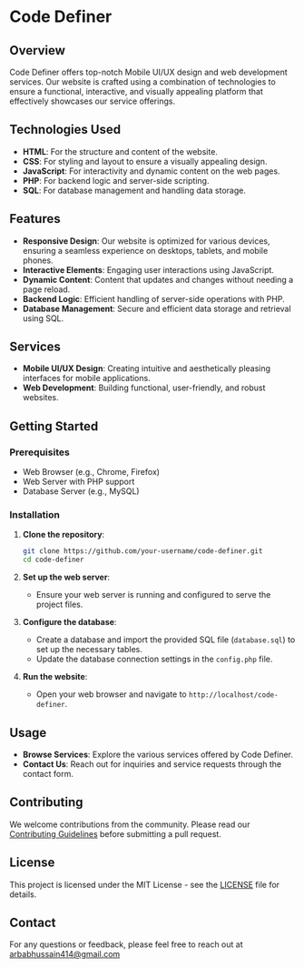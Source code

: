 # Code Definer

## Overview

Code Definer offers top-notch Mobile UI/UX design and web development services. Our website is crafted using a combination of technologies to ensure a functional, interactive, and visually appealing platform that effectively showcases our service offerings.

## Technologies Used

- **HTML**: For the structure and content of the website.
- **CSS**: For styling and layout to ensure a visually appealing design.
- **JavaScript**: For interactivity and dynamic content on the web pages.
- **PHP**: For backend logic and server-side scripting.
- **SQL**: For database management and handling data storage.

## Features

- **Responsive Design**: Our website is optimized for various devices, ensuring a seamless experience on desktops, tablets, and mobile phones.
- **Interactive Elements**: Engaging user interactions using JavaScript.
- **Dynamic Content**: Content that updates and changes without needing a page reload.
- **Backend Logic**: Efficient handling of server-side operations with PHP.
- **Database Management**: Secure and efficient data storage and retrieval using SQL.

## Services

- **Mobile UI/UX Design**: Creating intuitive and aesthetically pleasing interfaces for mobile applications.
- **Web Development**: Building functional, user-friendly, and robust websites.

## Getting Started

### Prerequisites

- Web Browser (e.g., Chrome, Firefox)
- Web Server with PHP support 
- Database Server (e.g., MySQL)

### Installation

1. **Clone the repository**:
    ```bash
    git clone https://github.com/your-username/code-definer.git
    cd code-definer
    ```

2. **Set up the web server**:
    - Ensure your web server is running and configured to serve the project files.

3. **Configure the database**:
    - Create a database and import the provided SQL file (`database.sql`) to set up the necessary tables.
    - Update the database connection settings in the `config.php` file.

4. **Run the website**:
    - Open your web browser and navigate to `http://localhost/code-definer`.

## Usage

- **Browse Services**: Explore the various services offered by Code Definer.
- **Contact Us**: Reach out for inquiries and service requests through the contact form.


## Contributing

We welcome contributions from the community. Please read our [Contributing Guidelines](link-to-contributing-guidelines) before submitting a pull request.

## License

This project is licensed under the MIT License - see the [LICENSE](LICENSE) file for details.

## Contact

For any questions or feedback, please feel free to reach out at [arbabhussain414@gmail.com](arbabhussain414@gmail.com)
